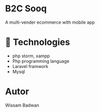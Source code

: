 # B2C Sooq
A multi-vender ecommerce with mobile app

# :rocket: Technologies
- php storm, xampp
- Php programming language
- Laravel framwork
- Mysql

# Autor
Wissam Badwan
